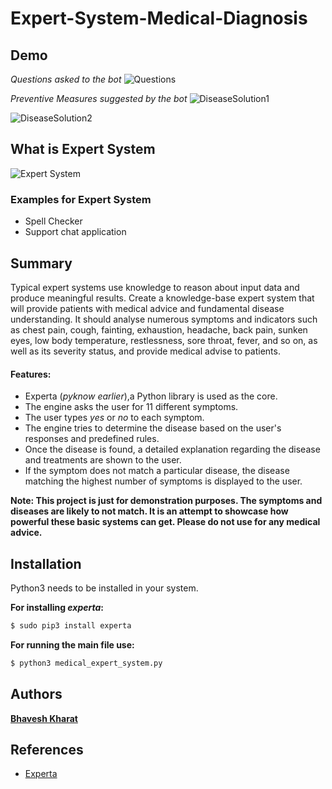 # Expert-System-Medical-Diagnosis

## Demo

*Questions asked to the bot*
![Questions](https://github.com/bhavesh-kharat/Expert-System-Medical-Diagnosis/assets/54846652/5f54be32-b469-4c72-8d0e-1f78df803fbe)

*Preventive Measures suggested by the bot*
![DiseaseSolution1](https://github.com/bhavesh-kharat/Expert-System-Medical-Diagnosis/assets/54846652/703e8d07-6d7f-49ed-86a9-80eb20029063)

![DiseaseSolution2](https://github.com/bhavesh-kharat/Expert-System-Medical-Diagnosis/assets/54846652/6303c295-6707-4462-a7c9-00823c0b4759)

## What is Expert System 
![Expert System](https://github.com/bhavesh-kharat/Expert-System-Medical-Diagnosis/assets/54846652/107ceccc-ef6d-4afd-ad5b-5e648b5c0aa3)

### Examples for Expert System
- Spell Checker
- Support chat application

## Summary

Typical expert systems use knowledge to reason about input data and produce meaningful results. Create a knowledge-base expert system that will provide patients with medical advice and fundamental disease understanding. It should analyse numerous symptoms and indicators such as chest pain, cough, fainting, exhaustion, headache, back pain, sunken eyes, low body temperature, restlessness, sore throat, fever, and so on, as well as its severity status, and provide medical advise to patients.


#### Features:
- Experta (*pyknow earlier*),a Python library is used as the core.
- The engine asks the user for 11 different symptoms.
- The user types *yes* or *no* to each symptom.
- The engine tries to determine the disease based on the user's responses and predefined rules.
- Once the disease is found, a detailed explanation regarding the disease and treatments are shown to the user.
- If the symptom does not match a particular disease, the disease matching the highest number of symptoms is displayed to the user.


**Note: This project is just for demonstration purposes. The symptoms and diseases are likely to not match. It is an attempt to showcase how powerful these basic systems can get. Please do not use for any medical advice.**

## Installation
Python3 needs to be installed in your system.

**For installing _experta_:**
```bash
$ sudo pip3 install experta
```

**For running the main file use:**

```bash
$ python3 medical_expert_system.py
```


## Authors

**[Bhavesh Kharat]([https://github.com/bhavesh-kharat])**


## References
- [Experta](https://pypi.org/project/experta/)
